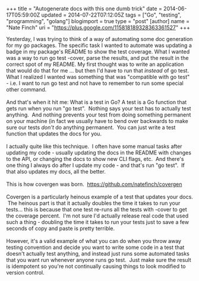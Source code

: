 +++
title = "Autogenerate docs with this one dumb trick"
date = 2014-06-17T05:59:00Z
updated = 2014-07-22T07:12:05Z
tags = ["Go", "testing", "programming", "golang"]
blogimport = true 
type = "post"
[author]
	name = "Nate Finch"
	uri = "https://plus.google.com/115818189328363361527"
+++

Yesterday, I was trying to think of a way of automating some doc generation for my go packages.  The specific task I wanted to automate was updating a badge in my package's README to show the test coverage.  What I wanted was a way to run go test -cover, parse the results, and put the result in the correct spot of my README.  My first thought was to write an application that would do that for me ... but then I'd have to run that <i>instead</i> of go test.  What I realized I wanted was something that was "compatible with go test" - i.e. I want to run go test and not have to remember to run some special other command.<br /><br />And that's when it hit me:  What is a test in Go?  A test is a Go function that gets run when you run "go test". &nbsp;Nothing says your test has to actually test anything. &nbsp;And nothing prevents your test from doing something permanent on your machine (in fact we usually have to bend over backwards to make sure our tests <i>don't</i>&nbsp;do anything permanent. &nbsp;You can just write a test function that updates the docs for you.<br /><br />I actually quite like this technique. &nbsp;I often have some manual tasks after updating my code - usually updating the docs in the README with changes to the API, or changing the docs to show new CLI flags, etc. &nbsp;And there's one thing I always do after I update my code - and that's run "go test". &nbsp;If that also updates my docs, all the better.<br /><br />This is how covergen was born. &nbsp;<a href="https://github.com/natefinch/covergen">https://github.com/natefinch/covergen</a><br /><br />Covergen is a particularly heinous example of a test that updates your docs. &nbsp;The heinous part is that it actually doubles the time it takes to run your tests... this is because that one test re-runs all the tests with -cover to get the coverage percent. &nbsp;I'm not sure I'd actually release real code that used such a thing - doubling the time it takes to run your tests just to save a few seconds of copy and paste is pretty terrible.<br /><br />However, it's a valid example of what you can do when you throw away testing convention and decide you want to write some code in a test that doesn't actually test anything, and instead just runs some automated tasks that you want run whenever anyone runs go test. &nbsp;Just make sure the result is idempotent so you're not continually causing things to look modified to version control.
